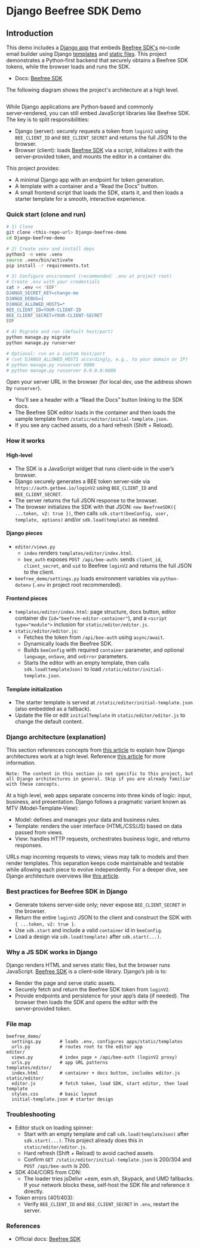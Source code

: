 # Django Beefree SDK Demo

## Introduction

This demo includes a [Django app](https://docs.djangoproject.com/en/5.2/) that embeds [Beefree SDK's](https://docs.beefree.io/beefree-sdk) no‑code email builder using Django [templates](https://docs.djangoproject.com/en/5.2/ref/templates/) and [static files](https://docs.djangoproject.com/en/5.2/howto/static-files/). This project demonstrates a Python‑first backend that securely obtains a Beefree SDK tokens, while the browser loads and runs the SDK.

* Docs: [Beefree SDK](https://docs.beefree.io/beefree-sdk)

The following diagram shows the project's architecture at a high level.

<figure><img src="https://806400411-files.gitbook.io/~/files/v0/b/gitbook-x-prod.appspot.com/o/spaces%2F8c7XIQHfAtM23Dp3ozIC%2Fuploads%2Fv77ualbmEHR3JpBN6fsG%2Fimage.png?alt=media&#x26;token=60664691-bb66-402c-812a-d9c650499064" alt=""><figcaption></figcaption></figure>

While Django applications are Python‑based and commonly server‑rendered, you can still embed JavaScript libraries like Beefree SDK. The key is to split responsibilities:

* Django (server): securely requests a token from `loginV2` using `BEE_CLIENT_ID` and `BEE_CLIENT_SECRET` and returns the full JSON to the browser.
* Browser (client): loads [Beefree SDK](https://docs.beefree.io/beefree-sdk) via a script, initializes it with the server‑provided token, and mounts the editor in a container div.

This project provides:

* A minimal Django app with an endpoint for token generation.
* A template with a container and a “Read the Docs” button.
* A small frontend script that loads the SDK, starts it, and then loads a starter template for a smooth, interactive experience.

### Quick start (clone and run)

```bash
# 1) Clone
git clone <this-repo-url> Django-beefree-demo
cd Django-beefree-demo

# 2) Create venv and install deps
python3 -m venv .venv
source .venv/bin/activate
pip install -r requirements.txt

# 3) Configure environment (recommended: .env at project root)
# Create .env with your credentials
cat > .env << 'EOF'
DJANGO_SECRET_KEY=change-me
DJANGO_DEBUG=1
DJANGO_ALLOWED_HOSTS=*
BEE_CLIENT_ID=YOUR-CLIENT-ID
BEE_CLIENT_SECRET=YOUR-CLIENT-SECRET
EOF

# 4) Migrate and run (default host/port)
python manage.py migrate
python manage.py runserver

# Optional: run on a custom host/port
# (set DJANGO_ALLOWED_HOSTS accordingly, e.g., to your domain or IP)
# python manage.py runserver 9000
# python manage.py runserver 0.0.0.0:8080
```

Open your server URL in the browser (for local dev, use the address shown by `runserver`).

* You’ll see a header with a “Read the Docs” button linking to the SDK docs.
* The Beefree SDK editor loads in the container and then loads the sample template from `/static/editor/initial-template.json`.
* If you see any cached assets, do a hard refresh (Shift + Reload).

### How it works

#### High‑level

* The SDK is a JavaScript widget that runs client‑side in the user’s browser.
* Django securely generates a BEE token server‑side via `https://auth.getbee.io/loginV2` using `BEE_CLIENT_ID` and `BEE_CLIENT_SECRET`.
* The server returns the full JSON response to the browser.
* The browser initializes the SDK with that JSON: `new BeefreeSDK({ ...token, v2: true })`, then calls `sdk.start(beeConfig, user, template, options)` and/or `sdk.load(template)` as needed.

#### Django pieces

* `editor/views.py`
  * `index` renders `templates/editor/index.html`.
  * `bee_auth` exposes `POST /api/bee-auth`: sends `client_id`, `client_secret`, and `uid` to Beefree `loginV2` and returns the full JSON to the client.
* `beefree_demo/settings.py` loads environment variables via `python-dotenv` (`.env` in project root recommended).

#### Frontend pieces

* `templates/editor/index.html`: page structure, docs button, editor container div (`id="beefree-editor-container"`), and a `<script type="module">` inclusion for `static/editor/editor.js`.
* `static/editor/editor.js`:
  * Fetches the token from `/api/bee-auth` using `async/await`.
  * Dynamically loads the Beefree SDK.
  * Builds `beeConfig` with required `container` parameter, and optional `language`, `onSave`, and `onError` parameters.
  * Starts the editor with an empty template, then calls `sdk.load(templateJson)` to load `/static/editor/initial-template.json`.

#### Template initialization

* The starter template is served at `/static/editor/initial-template.json` (also embedded as a fallback).
* Update the file or edit `initialTemplate` in `static/editor/editor.js` to change the default content.

### Django architecture (explanation)

This section references concepts from [this article](https://www.interviewbit.com/blog/django-architecture/) to explain how Django architectures work at a high level. Reference [this article](https://www.interviewbit.com/blog/django-architecture/) for more information.

```
Note: The content in this section is not specific to this project, but all Django architectures in general. Skip if you are already familiar with these concepts.
```

At a high level, web apps separate concerns into three kinds of logic: input, business, and presentation. Django follows a pragmatic variant known as MTV (Model‑Template‑View):

* Model: defines and manages your data and business rules.
* Template: renders the user interface (HTML/CSS/JS) based on data passed from views.
* View: handles HTTP requests, orchestrates business logic, and returns responses.

URLs map incoming requests to views; views may talk to models and then render templates. This separation keeps code maintainable and testable while allowing each piece to evolve independently. For a deeper dive, see Django architecture overviews like [this article](https://www.interviewbit.com/blog/django-architecture/).

### Best practices for Beefree SDK in Django

* Generate tokens server‑side only; never expose `BEE_CLIENT_SECRET` in the browser.
* Return the entire `loginV2` JSON to the client and construct the SDK with `{ ...token, v2: true }`.
* Use `sdk.start` and include a valid `container` id in `beeConfig`.
* Load a design via `sdk.load(template)` after `sdk.start(...)`.

### Why a JS SDK works in Django

Django renders HTML and serves static files, but the browser runs JavaScript. [Beefree SDK](https://docs.beefree.io/beefree-sdk) is a client‑side library. Django’s job is to:

* Render the page and serve static assets.
* Securely fetch and return the Beefree SDK token from `loginV2`.
* Provide endpoints and persistence for your app’s data (if needed). The browser then loads the SDK and opens the editor with the server‑provided token.

### File map

```
beefree_demo/
  settings.py       # loads .env, configures apps/static/templates
  urls.py           # routes root to the editor app
editor/
  views.py          # index page + /api/bee-auth (loginV2 proxy)
  urls.py           # app URL patterns
templates/editor/
  index.html        # container + docs button, includes editor.js
static/editor/
  editor.js         # fetch token, load SDK, start editor, then load template
  styles.css        # basic layout
  initial-template.json # starter design
```

### Troubleshooting

* Editor stuck on loading spinner:
  * Start with an empty template and call `sdk.load(templateJson)` after `sdk.start(...)`. This project already does this in `static/editor/editor.js`.
  * Hard refresh (Shift + Reload) to avoid cached assets.
  * Confirm `GET /static/editor/initial-template.json` is 200/304 and `POST /api/bee-auth` is 200.
* SDK 404/CORS from CDN:
  * The loader tries jsDelivr +esm, esm.sh, Skypack, and UMD fallbacks. If your network blocks these, self‑host the SDK file and reference it directly.
* Token errors (401/403):
  * Verify `BEE_CLIENT_ID` and `BEE_CLIENT_SECRET` in `.env`, restart the server.

### References

* Official docs: [Beefree SDK](https://docs.beefree.io/beefree-sdk)